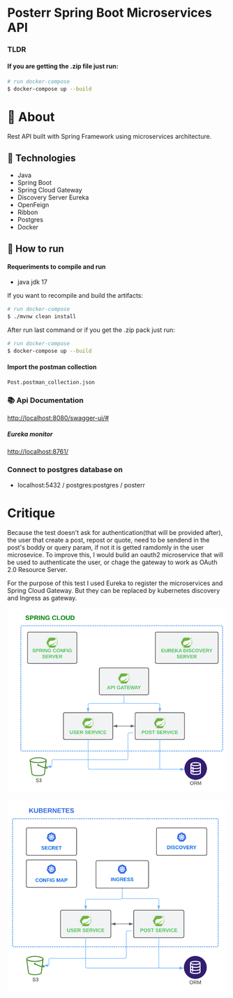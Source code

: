 # Posterr Spring Boot Microservices API 


### TLDR
#### If you are getting the .zip file just run:

```bash
# run docker-compose
$ docker-compose up --build
```

# 🧠 About

Rest API built with Spring Framework using microservices architecture. 

## 🧪 Technologies

- Java
- Spring Boot
- Spring Cloud Gateway
- Discovery Server Eureka
- OpenFeign
- Ribbon
- Postgres
- Docker

## 🚀 How to run

#### Requeriments to compile and run
- java jdk 17

If you want to recompile and build the artifacts:

```bash
# run docker-compose
$ ./mvnw clean install
```

After run last command or if you get the .zip pack just run:

```bash
# run docker-compose
$ docker-compose up --build
```

#### Import the postman collection
    Post.postman_collection.json

### 📚 Api Documentation

[http://localhost:8080/swagger-ui/#](http://localhost:8080/swagger-ui/#)

##### Eureka monitor 

[http://localhost:8761/](http://localhost:8761/)


### Connect to postgres database on
- localhost:5432 / postgres:postgres / posterr

# Critique

Because the test doesn't ask for authentication(that will be provided after), the user that create a post, repost or quote, need to be sendend in the post's boddy or query param, if not it is getted ramdomly in the user microsevice. 
To improve this, I would build an oauth2 microservice that will be used to authenticate the user, or chage the gateway to work as OAuth 2.0 Resource Server.

For the purpose of this test I used Eureka to register the microservices and Spring Cloud Gateway. But they can be replaced by kubernetes discovery and Ingress as gateway.

![](docs/springcloud.png)

![](docs/kubernetes.png)
